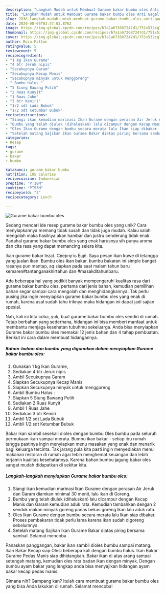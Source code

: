 ```yaml
---
description: "Langkah Mudah untuk Membuat Gurame bakar bumbu oles Anti Gagal"
title: "Langkah Mudah untuk Membuat Gurame bakar bumbu oles Anti Gagal"
slug: 2838-langkah-mudah-untuk-membuat-gurame-bakar-bumbu-oles-anti-gagal
date: 2020-08-05T03:47:03.876Z
image: https://img-global.cpcdn.com/recipes/b7a1a673087247d1/751x532cq70/gurame-bakar-bumbu-oles-foto-resep-utama.jpg
thumbnail: https://img-global.cpcdn.com/recipes/b7a1a673087247d1/751x532cq70/gurame-bakar-bumbu-oles-foto-resep-utama.jpg
cover: https://img-global.cpcdn.com/recipes/b7a1a673087247d1/751x532cq70/gurame-bakar-bumbu-oles-foto-resep-utama.jpg
author: Rosa Patton
ratingvalue: 5
reviewcount: 5
recipeingredient:
- "1 kg Ikan Gurame"
- "4 btr Jeruk nipis"
- "Secukupnya Garam"
- "Secukupnya Kecap Manis"
- "Secukupnya minyak untuk menggoreng"
- " Bumbu Halus "
- "5 Siung Bawang Putih"
- "2 Ruas Kunyit"
- "1 Ruas Jahe"
- "3 btr Kemiri"
- "1/2 sdt Lada Bubuk"
- "1/2 sdt Ketumbar Bubuk"
recipeinstructions:
- "Siangi ikan kemudian marinasi Ikan Gurame dengan perasan Air Jeruk dan Garam diamkan minimal 30 menit, lalu ikan di Goreng."
- "Bumbu yang telah diulek (dihaluskan) lalu dicampur dengan Kecap Manis dan Garam kemudian aduk rata. Kemudian tambahkan dengan 2 sendok makan minyak goreng panas bekas goreng Ikan lalu aduk rata."
- "Oles Ikan Gurame dengan bumbu secara merata lalu Ikan siap dibakar. Proses pembakaran tidak perlu lama karena ikan sudah digoreng sebelumnya."
- "Setelah matang Sajikan Ikan Gurame Bakar diatas piring bersama sambal. Selamat mencoba"
categories:
- Resep
tags:
- gurame
- bakar
- bumbu

katakunci: gurame bakar bumbu 
nutrition: 105 calories
recipecuisine: Indonesian
preptime: "PT18M"
cooktime: "PT53M"
recipeyield: "3"
recipecategory: Lunch

---
```



![Gurame bakar bumbu oles](https://img-global.cpcdn.com/recipes/b7a1a673087247d1/751x532cq70/gurame-bakar-bumbu-oles-foto-resep-utama.jpg)

Sedang mencari ide resep gurame bakar bumbu oles yang unik? Cara menyiapkannya memang tidak susah dan tidak juga mudah. Kalau salah mengolah maka hasilnya akan hambar dan justru cenderung tidak enak. Padahal gurame bakar bumbu oles yang enak harusnya sih punya aroma dan cita rasa yang dapat memancing selera kita.

Ikan gurame bakar lezat. Свернуть Ещё. Saya pesan ikan kuwe di tetangga yang jualan ikan. Bumbu oles ikan bakar. bumbu bakaran ini simple banget rasanya pun mantap, aq siapkan pada saat malam tahun baru kemaren#tantanganakhirtahun dan #masakditahunbaru.

Ada beberapa hal yang sedikit banyak mempengaruhi kualitas rasa dari gurame bakar bumbu oles, pertama dari jenis bahan, kemudian pemilihan bahan segar sampai cara mengolah dan menghidangkannya. Tak perlu pusing jika ingin menyiapkan gurame bakar bumbu oles yang enak di rumah, karena asal sudah tahu triknya maka hidangan ini dapat jadi sajian spesial.


Nah, kali ini kita coba, yuk, buat gurame bakar bumbu oles sendiri di rumah. Tetap berbahan yang sederhana, hidangan ini bisa memberi manfaat untuk membantu menjaga kesehatan tubuhmu sekeluarga. Anda bisa menyiapkan Gurame bakar bumbu oles memakai 12 jenis bahan dan 4 tahap pembuatan. Berikut ini cara dalam membuat hidangannya.

<!--inarticleads1-->

##### Bahan-bahan dan bumbu yang digunakan dalam menyiapkan Gurame bakar bumbu oles:

1. Gunakan 1 kg Ikan Gurame,
1. Sediakan 4 btr Jeruk nipis
1. Ambil Secukupnya Garam
1. Siapkan Secukupnya Kecap Manis
1. Siapkan Secukupnya minyak untuk menggoreng
1. Ambil  Bumbu Halus :
1. Siapkan 5 Siung Bawang Putih
1. Sediakan 2 Ruas Kunyit
1. Ambil 1 Ruas Jahe
1. Sediakan 3 btr Kemiri
1. Ambil 1/2 sdt Lada Bubuk
1. Ambil 1/2 sdt Ketumbar Bubuk


Bakar ikan sambil sesekali dioles dengan bumbu Oles bumbu pada seluruh permukaan ikan sampai merata. Bumbu ikan bakar - setiap ibu rumah tangga pastinya ingin menyiapkan menu masakan yang enak dan menarik bagi keluarga tercinta. Tak jarang pula kita pasti ingin menyediakan menu makanan restoran di rumah agar lebih menghemat keuangan dan lebih terjamin kualitas kesehatannya. Karena bahan bumbu jagung bakar oles sangat mudah didapatkan di sekitar kita. 

<!--inarticleads2-->

##### Langkah-langkah menyiapkan Gurame bakar bumbu oles:

1. Siangi ikan kemudian marinasi Ikan Gurame dengan perasan Air Jeruk dan Garam diamkan minimal 30 menit, lalu ikan di Goreng.
1. Bumbu yang telah diulek (dihaluskan) lalu dicampur dengan Kecap Manis dan Garam kemudian aduk rata. Kemudian tambahkan dengan 2 sendok makan minyak goreng panas bekas goreng Ikan lalu aduk rata.
1. Oles Ikan Gurame dengan bumbu secara merata lalu Ikan siap dibakar. Proses pembakaran tidak perlu lama karena ikan sudah digoreng sebelumnya.
1. Setelah matang Sajikan Ikan Gurame Bakar diatas piring bersama sambal. Selamat mencoba


Panaskan panggangan, bakar ikan sambil dioles bumbu sampai matang. Ikan Bakar Kecap siap Olesi beberapa kali dengan bumbu halus. Ikan Bakar Gurame Pedas Manis siap dihidangkan. Bakar ikan di atas arang sampai setengah matang, kemudian oles rata badan ikan dengan minyak. Dengan bumbu ayam bakar yang lengkap anda bisa menyajikan hidangan ayam bakar kecap pedas manis. 

Gimana nih? Gampang kan? Itulah cara membuat gurame bakar bumbu oles yang bisa Anda lakukan di rumah. Selamat mencoba!
